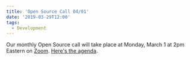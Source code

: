 ```yaml
---
title: 'Open Source Call 04/01'
date: '2019-03-29T12:00'
tags:
  - Development
---
```


Our monthly Open Source call will take place at Monday, March 1 at 2pm Eastern on
[Zoom](https://zoom.us/j/5125249718).
[Here's the agenda](https://docs.google.com/document/d/1TuJMjzErxP_wxYgmaavq7u_sAeYdgEm9yQZOVHKGzVY/edit?usp=sharing).
